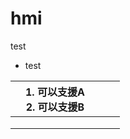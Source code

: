 # hmi

test

* test

|   | 1. 可以支援A <br> 2. 可以支援B |   |   |   |
|---|----------------------------|---|---|---|
|   |                            |   |   |   |
|   |                            |   |   |   |
|   |                            |   |   |   |
